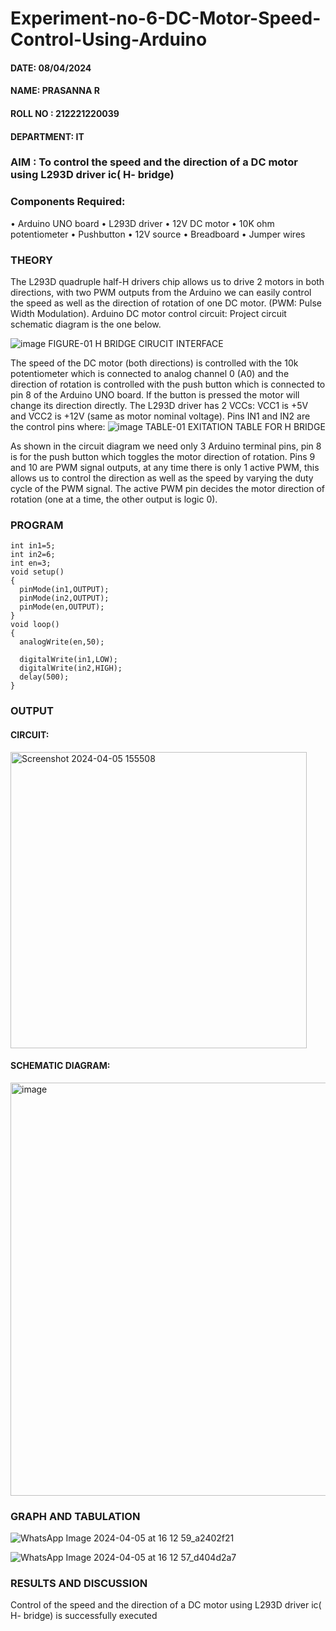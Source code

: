 # Experiment-no-6-DC-Motor-Speed-Control-Using-Arduino
####  DATE: 08/04/2024

####  NAME: PRASANNA R
####  ROLL NO : 212221220039
####  DEPARTMENT: IT

### AIM : To control the speed and the direction of a DC motor using L293D driver ic( H- bridge)

### Components Required:
•	Arduino UNO board
•	L293D driver
•	12V DC motor
•	10K ohm potentiometer
•	Pushbutton
•	12V source
•	Breadboard
•	Jumper wires
### THEORY 
The L293D quadruple half-H drivers chip allows us to drive 2 motors in both directions, with two PWM outputs from the Arduino we can easily control the speed as well as the direction of rotation of one DC motor. (PWM: Pulse Width Modulation).
Arduino DC motor control circuit:
Project circuit schematic diagram is the one below.

![image](https://user-images.githubusercontent.com/36288975/167763051-b230c183-afc5-46f2-ba95-0f95e10dd6c9.png)
FIGURE-01 H BRIDGE CIRUCIT INTERFACE 
 
The speed of the DC motor (both directions) is controlled with the 10k potentiometer which is connected to analog channel 0 (A0) and the direction of rotation is controlled with the push button which is connected to pin 8 of the Arduino UNO board. If the button is pressed the motor will change its direction directly.
The L293D driver has 2 VCCs: VCC1 is +5V and VCC2 is +12V (same as motor nominal voltage). Pins IN1 and IN2 are the control pins where:
![image](https://user-images.githubusercontent.com/36288975/167763120-1421c2c5-8381-49eb-b376-03f6e1113b7a.png)
TABLE-01 EXITATION TABLE FOR H BRIDGE 

As shown in the circuit diagram we need only 3 Arduino terminal pins, pin 8 is for the push button which toggles the motor direction of rotation. Pins 9 and 10 are PWM signal outputs, at any time there is only 1 active PWM, this allows us to control the direction as well as the speed by varying the duty cycle of the PWM signal. The active PWM pin decides the motor direction of rotation (one at a time, the other output is logic 0).

### PROGRAM 
```
int in1=5;
int in2=6;
int en=3;
void setup()
{
  pinMode(in1,OUTPUT);
  pinMode(in2,OUTPUT);
  pinMode(en,OUTPUT);
}
void loop()
{
  analogWrite(en,50);
  
  digitalWrite(in1,LOW);
  digitalWrite(in2,HIGH);
  delay(500);
}

```
### OUTPUT
#### CIRCUIT:
<img width="474" alt="Screenshot 2024-04-05 155508" src="https://github.com/Prasanna-936/Experiment-no-7-DC-Motor-Speed-Control-Using-Arduino/assets/130341982/88887b09-283d-49ba-aeb6-70e5a31e6118">


#### SCHEMATIC DIAGRAM:
<img width="661" alt="image" src="https://github.com/Prasanna-936/Experiment-no-7-DC-Motor-Speed-Control-Using-Arduino/assets/130341982/bf9d4279-28fe-4ac0-a71e-79f6aefb856e">

### GRAPH AND TABULATION 
![WhatsApp Image 2024-04-05 at 16 12 59_a2402f21](https://github.com/Prasanna-936/Experiment-no-7-DC-Motor-Speed-Control-Using-Arduino/assets/130341982/e806c340-2776-4af8-8f69-c08f5053cbcd)

![WhatsApp Image 2024-04-05 at 16 12 57_d404d2a7](https://github.com/Prasanna-936/Experiment-no-7-DC-Motor-Speed-Control-Using-Arduino/assets/130341982/791f0138-3777-48c6-b2e9-bbc4ef700728)

### RESULTS AND DISCUSSION 
Control of the speed and the direction of a DC motor using L293D driver ic( H- bridge) is successfully executed


